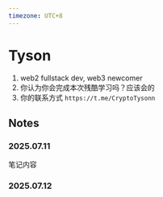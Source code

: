 ```yaml
---
timezone: UTC+8
---
```



# Tyson

1. web2 fullstack dev, web3 newcomer
2. 你认为你会完成本次残酷学习吗？应该会的
3. 你的联系方式 `https://t.me/CryptoTysonn`

## Notes

<!-- Content_START -->

### 2025.07.11

笔记内容

### 2025.07.12

<!-- Content_END -->
